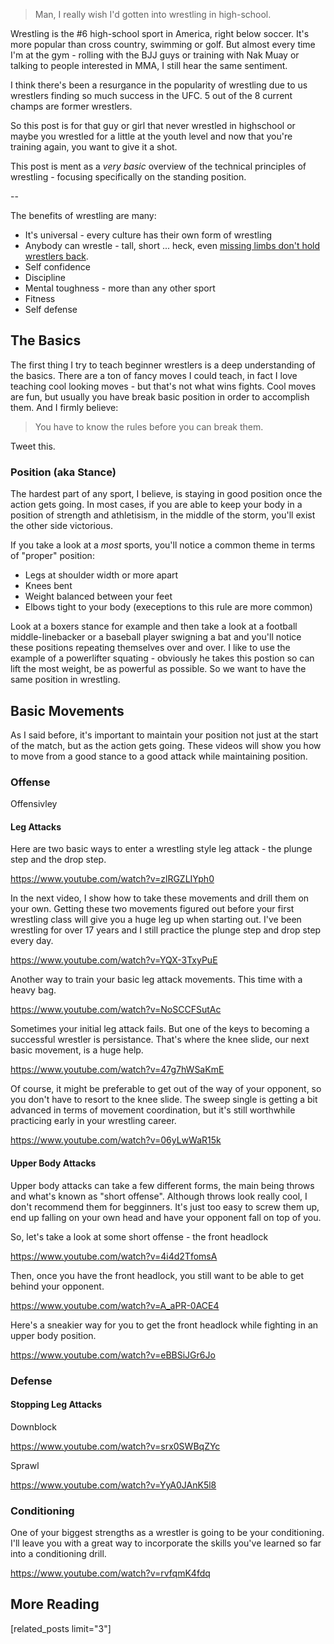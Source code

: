 >Man, I really wish I'd gotten into wrestling in high-school.

Wrestling is the #6 high-school sport in America, right below soccer. It's more popular than cross country, swimming or golf. But almost every time I'm at the gym - rolling with the BJJ guys or training with Nak Muay or talking to people interested in MMA, I still hear the same sentiment.

I think there's been a resurgance in the popularity of wrestling due to us wrestlers finding so much success in the UFC. 5 out of the 8 current champs are former wrestlers.

So this post is for that guy or girl that never wrestled in highschool or maybe you wrestled for a little at the youth level and now that you're training again, you want to give it a shot.

This post is ment as a *very basic* overview of the technical principles of wrestling - focusing specifically on the standing position.

--

The benefits of wrestling are many:

- It's universal - every culture has their own form of wrestling
- Anybody can wrestle - tall, short ... heck, even [missing limbs don't hold wrestlers back](http://kyle-maynard.com/).
- Self confidence
- Discipline
- Mental toughness - more than any other sport 
- Fitness
- Self defense

## The Basics
The first thing I try to teach beginner wrestlers is a deep understanding of the basics. There are a ton of fancy moves I could teach, in fact I love teaching cool looking moves - but that's not what wins fights. Cool moves are fun, but usually you have break basic position in order to accomplish them. And I firmly believe:

>You have to know the rules before you can break them. 

Tweet this.

### Position (aka Stance)
The hardest part of any sport, I believe, is staying in good position once the action gets going. In most cases, if you are able to keep your body in a position of strength and athletisism, in the middle of the storm, you'll exist the other side victorious.

If you take a look at a *most* sports, you'll notice a common theme in terms of "proper" position:

- Legs at shoulder width or more apart
- Knees bent
- Weight balanced between your feet
- Elbows tight to your body (execeptions to this rule are more common)

Look at a boxers stance for example and then take a look at a football middle-linebacker or a baseball player swigning a bat and you'll notice these positions repeating themselves over and over. I like to use the example of a powerlifter squating - obviously he takes this postion so can lift the most weight, be as powerful as possible. So we want to have the same position in wrestling.

## Basic Movements
As I said before, it's important to maintain your position not just at the start of the match, but as the action gets going. These videos will show you how to move from a good stance to a good attack while maintaining position.

### Offense
Offensivley


#### Leg Attacks
Here are two basic ways to enter a wrestling style leg attack - the plunge step and the drop step.

https://www.youtube.com/watch?v=zlRGZLIYph0

In the next video, I show how to take these movements and drill them on your own. Getting these two movements figured out before your first wrestling class will give you a huge leg up when starting out. I've been wrestling for over 17 years and I still practice the plunge step and drop step every day. 

https://www.youtube.com/watch?v=YQX-3TxyPuE

Another way to train your basic leg attack movements. This time with a heavy bag.

https://www.youtube.com/watch?v=NoSCCFSutAc

Sometimes your initial leg attack fails. But one of the keys to becoming a successful wrestler is persistance. That's where the knee slide, our next basic movement, is a huge help.

https://www.youtube.com/watch?v=47g7hWSaKmE

Of course, it might be preferable to get out of the way of your opponent, so you don't have to resort to the knee slide. The sweep single is getting a bit advanced in terms of movement coordination, but it's still worthwhile practicing early in your wrestling career.

https://www.youtube.com/watch?v=06yLwWaR15k

#### Upper Body Attacks
Upper body attacks can take a few different forms, the main being throws and what's known as "short offense". Although throws look really cool, I don't recommend them for begginners. It's just too easy to screw them up, end up falling on your own head and have your opponent fall on top of you.

So, let's take a look at some short offense - the front headlock

https://www.youtube.com/watch?v=4i4d2TfomsA

Then, once you have the front headlock, you still want to be able to get behind your opponent.

https://www.youtube.com/watch?v=A_aPR-0ACE4

Here's a sneakier way for you to get the front headlock while fighting in an upper body position.

https://www.youtube.com/watch?v=eBBSiJGr6Jo 

### Defense





#### Stopping Leg Attacks

Downblock

https://www.youtube.com/watch?v=srx0SWBqZYc 

Sprawl
    
https://www.youtube.com/watch?v=YyA0JAnK5l8

### Conditioning

One of your biggest strengths as a wrestler is going to be your conditioning. I'll leave you with a great way to incorporate the skills you've learned so far into a conditioning drill.

https://www.youtube.com/watch?v=rvfqmK4fdq

## More Reading

[related_posts limit="3"]

